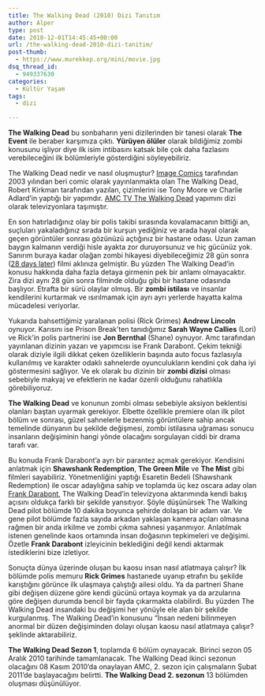 ```yaml
---
title: The Walking Dead (2010) Dizi Tanıtım
author: Alper
type: post
date: 2010-12-01T14:45:45+00:00
url: /the-walking-dead-2010-dizi-tanitim/
post-thumb:
  - https://www.murekkep.org/mini/movie.jpg
dsq_thread_id:
  - 949337630
categories:
  - Kültür Yaşam
tags:
  - dizi

---
```

**The Walking Dead** bu sonbaharın yeni dizilerinden bir tanesi olarak **The Event** ile beraber karşımıza çıktı. **Yürüyen ölüler** olarak bildiğimiz zombi konusunu işliyor diye ilk isim intibasını katsak bile çok daha fazlasını verebileceğini ilk bölümleriyle gösterdiğini söyleyebiliriz. 

The Walking Dead nedir ve nasıl oluşmuştur? <a href="http://www.imagecomics.com/" target="_blank">Image Comics</a> tarafından 2003 yılından beri comic olarak yayınlanmakta olan The Walking Dead, Robert Kirkman tarafından yazılan, çizimlerini ise Tony Moore ve Charlie Adlard&#8217;in yaptığı bir yapımdır. <a href="http://www.amctv.com/originals/The-Walking-Dead/" target="_blank">AMC TV The Walking Dead</a> yapımını dizi olarak televizyonlara taşımıştır. 

En son hatırladığınız olay bir polis takibi sırasında kovalamacanın bittiği an, suçluları yakaladığınız sırada bir kurşun yediğiniz ve arada hayal olarak geçen görüntüler sonrası gözünüzü açtığınız bir hastane odası. Uzun zaman baygın kalmanın verdiği hisle ayakta zor duruyorsunuz ve hiç gücünüz yok. Sanırım buraya kadar olağan zombi hikayesi diyebileceğimiz 28 gün sonra (<a href="http://www.imdb.com/title/tt0289043/" target="_blank">28 days later</a>) filmi aklınıza gelmiştir. Bu yüzden The Walking Dead&#8217;in konusu hakkında daha fazla detaya girmenin pek bir anlamı olmayacaktır. Zira dizi aynı 28 gün sonra filminde olduğu gibi bir hastane odasında başlıyor. Etrafta bir sürü olaylar olmuş. Bir **zombi istilası** ve insanlar kendilerini kurtarmak ve ısırılmamak için ayrı ayrı yerlerde hayatta kalma mücadelesi veriyorlar. 

Yukarıda bahsettiğimiz yaralanan polisi (Rick Grimes) **Andrew Lincoln** oynuyor. Karısını ise Prison Break&#8217;ten tanıdığımız **Sarah Wayne Callies** (Lori) ve Rick&#8217;in polis partnerini ise **Jon Bernthal** (Shane) oynuyor. Amc tarafından yayınlanan dizinin yazarı ve yapımcısı ise Frank Darabont. Çekim tekniği olarak diziyle ilgili dikkat çeken özelliklerin başında auto focus fazlasıyla kullanılmış ve karakter odaklı sahnelerde oyunculukların kendini çok daha iyi göstermesini sağlıyor. Ve ek olarak bu dizinin bir **zombi dizisi** olması sebebiyle makyaj ve efektlerin ne kadar özenli olduğunu rahatlıkla görebiliyoruz. 

**The Walking Dead** ve konunun zombi olması sebebiyle aksiyon beklentisi olanları baştan uyarmak gerekiyor. Elbette özellikle premiere olan ilk pilot bölüm ve sonrası, güzel sahnelerle bezenmiş görüntülere sahip ancak temelinde dünyanın bu şekilde değişmesi, zombi istilasına uğraması sonucu insanların değişiminin hangi yönde olacağını sorgulayan ciddi bir drama tarafı var. 

Bu konuda Frank Darabont&#8217;a ayrı bir parantez açmak gerekiyor. Kendisini anlatmak için **Shawshank Redemption**, **The Green Mile** ve **The Mist** gibi filmleri sayabiliriz. Yönetmenliğini yaptığı Esaretin Bedeli (Shawshank Redemption) ile oscar adaylığına sahip ve toplamda üç kez oscara aday olan <a href="http://www.imdb.com/name/nm0001104/" target="_blank">Frank Darabont</a>, The Walking Dead&#8217;in televizyona aktarımında kendi bakış açısını oldukça farklı bir şekilde yansıtıyor. Şöyle düşünürsek The Walking Dead pilot bölümde 10 dakika boyunca şehirde dolaşan bir adam var. Ve gene pilot bölümde fazla sayıda arkadan yaklaşan kamera açıları olmasına rağmen bir anda irkilme ve zombi çıkma sahnesi yaşanmıyor. Anlatılmak istenen genelinde kaos ortamında insan doğasının tepkimeleri ve değişimi. Özetle **Frank Darabont** izleyicinin beklediğini değil kendi aktarmak istediklerini bize izletiyor. 

Sonuçta dünya üzerinde oluşan bu kaosu insan nasıl atlatmaya çalışır? İlk bölümde polis memuru **Rick Grimes** hastanede uyanıp etrafın bu şekilde karıştığını görünce ilk ulaşmaya çalıştığı ailesi oldu. Ya da partneri Shane gibi değişen düzene göre kendi gücünü ortaya koymak ya da arzularına göre değişen durumda bencil bir fayda çıkarmakta olabilirdi. Bu yüzden The Walking Dead insandaki bu değişimi her yönüyle ele alan bir şekilde kurgulanmış. The Walking Dead&#8217;in konusunu &#8220;İnsan nedeni bilinmeyen anormal bir düzen değişiminden dolayı oluşan kaosu nasıl atlatmaya çalışır? şeklinde aktarabiliriz. 

**The Walking Dead Sezon 1**, toplamda 6 bölüm oynayacak. Birinci sezon 05 Aralık 2010 tarihinde tamamlanacak. The Walking Dead ikinci sezonun olacağını 08 Kasım 2010&#8217;da onaylayan AMC, 2. sezon için çalışmaların Şubat 2011&#8217;de başlayacağını belirtti. **The Walking Dead 2. sezonun** 13 bölümden oluşması düşünülüyor.